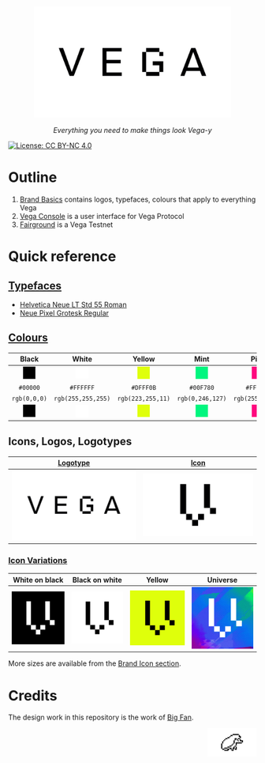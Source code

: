 <p align="center">
  <img src="./1-Vega-Brand-Basics/1A-Logotype/Vega_Logotype_Black.png" width="400" />
</p>

<p align="center"><i>Everything you need to make things look Vega-y</i></p>

[![License: CC BY-NC 4.0](https://img.shields.io/badge/License-CC%20BY--NC%204.0-lightgrey.svg)](https://creativecommons.org/licenses/by-nc/4.0/)

# Outline
1. [Brand Basics](./1-Vega-Brand-Basics/) contains logos, typefaces, colours that apply to everything Vega
2. [Vega Console](./2-Vega-Console/) is a user interface for Vega Protocol
3. [Fairground](./3-Vega-Fairground/) is a Vega Testnet


# Quick reference

## [Typefaces](./1-Vega-Brand-Basics/1D-Typefaces/)
- [Helvetica Neue LT Std 55 Roman](https://www.linotype.com/1264118/neue-helvetica-55-roman-product.html)
- [Neue Pixel Grotesk Regular](https://neuepixelgrotesk.com)

## [Colours](./1-Vega-Brand-Basics/1C-Colour-Palette/)
| Black  | White  | Yellow  | Mint  | Pink  |
|:---:|:---:|:---:|:---:|:---:|
| ![Black](./1-Vega-Brand-Basics/1C-Colour-Palette/fills/black.png)  | ![White](./1-Vega-Brand-Basics/1C-Colour-Palette/fills/white.png)    | ![Yellow](./1-Vega-Brand-Basics/1C-Colour-Palette/fills/yellow.png)    | ![Mint](./1-Vega-Brand-Basics/1C-Colour-Palette/fills/mint.png)    | ![Pink](./1-Vega-Brand-Basics/1C-Colour-Palette/fills/pink.png)    |
| `#00000`  | `#FFFFFF`  | `#DFFF0B`  | `#00F780`  | `#FF077F`  |
| `rgb(0,0,0)`  | `rgb(255,255,255)`  | `rgb(223,255,11)`  | `rgb(0,246,127)`  | `rgb(255,7,127)`  |
| ![Black](./1-Vega-Brand-Basics/1C-Colour-Palette/fills/black.png)  | ![White](./1-Vega-Brand-Basics/1C-Colour-Palette/fills/white.png)    | ![Yellow](./1-Vega-Brand-Basics/1C-Colour-Palette/fills/yellow.png)    | ![Mint](./1-Vega-Brand-Basics/1C-Colour-Palette/fills/mint.png)    | ![Pink](./1-Vega-Brand-Basics/1C-Colour-Palette/fills/pink.png)    |

## Icons, Logos, Logotypes
| [Logotype](./1-Vega-Brand-Basics/1A-Logotype/)  | [Icon](./1-Vega-Brand-Basics/1B-Brand-Icon/)  |
|:---:|:---:|
|![Logotype](./1-Vega-Brand-Basics/1A-Logotype/Vega_Logotype_Black.png)|![Icon](./1-Vega-Brand-Basics/1B-Brand-Icon/Vega_Brand_Icon_Black.png)

### [Icon Variations](./1-Vega-Brand-Basics/1B-Brand-Icon/)

|White on black  | Black on white | Yellow | Universe |
|:---:|:---:|:---:|:---:|
|![White on Black](./1-Vega-Brand-Basics/1B-Brand-Icon/Variations/wb-icon-558px.png)|![Black on White](./1-Vega-Brand-Basics/1B-Brand-Icon/Variations/bw-icon-558px.png)|![Black on Yellow](./1-Vega-Brand-Basics/1B-Brand-Icon/Variations/y-icon-558px.png)|![Universe](./1-Vega-Brand-Basics/1B-Brand-Icon/Variations/u-icon-558px.png)|

More sizes are available from the [Brand Icon section](./1-Vega-Brand-Basics/1B-Brand-Icon/).

# Credits
The design work in this repository is the work of [Big Fan](https://big.fan/).

<p align="right">
  <img src="./1-Vega-Brand-Basics/1G-Hixel/Vega_Hixel_Black.png" width="100" />
</p>
